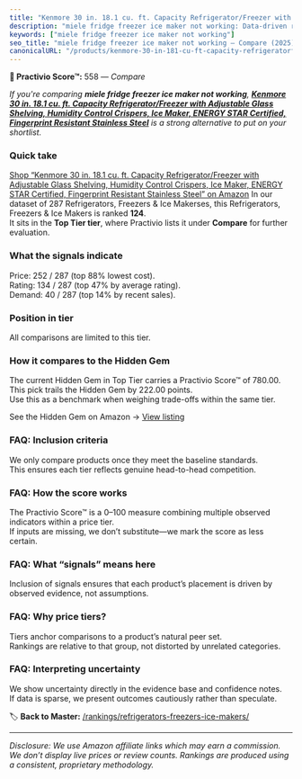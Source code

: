 ```yaml
---
title: "Kenmore 30 in. 18.1 cu. ft. Capacity Refrigerator/Freezer with Adjustable Glass Shelving, Humidity Control Crispers, Ice Maker, ENERGY STAR Certified, Fingerprint Resistant Stainless Steel"
description: "miele fridge freezer ice maker not working: Data-driven ranking using the Practivio Score™. Positioned by quality, value, demand, findability, momentum."
keywords: ["miele fridge freezer ice maker not working"]
seo_title: "miele fridge freezer ice maker not working — Compare (2025)"
canonicalURL: "/products/kenmore-30-in-181-cu-ft-capacity-refrigeratorfreezer-with-adjustable-glass-shelving-humidity-control-crispers-ice-maker-energy-star-certified-fingerprint-resistant-stainless-steel-B0CL168DLR/"
---
```


**🛒 Practivio Score™:** 558 — _Compare_


*If you're comparing **miele fridge freezer ice maker not working**, **[Kenmore 30 in. 18.1 cu. ft. Capacity Refrigerator/Freezer with Adjustable Glass Shelving, Humidity Control Crispers, Ice Maker, ENERGY STAR Certified, Fingerprint Resistant Stainless Steel](https://www.amazon.com/dp/B0CL168DLR?tag=practivio-20)** is a strong alternative to put on your shortlist.*
### Quick take
[Shop “Kenmore 30 in. 18.1 cu. ft. Capacity Refrigerator/Freezer with Adjustable Glass Shelving, Humidity Control Crispers, Ice Maker, ENERGY STAR Certified, Fingerprint Resistant Stainless Steel” on Amazon](https://www.amazon.com/dp/B0CL168DLR?tag=practivio-20)
In our dataset of 287 Refrigerators, Freezers & Ice Makerses, this Refrigerators, Freezers & Ice Makers is ranked **124**.  
It sits in the **Top Tier tier**, where Practivio lists it under **Compare** for further evaluation.

### What the signals indicate
Price: 252 / 287 (top 88% lowest cost).  
Rating: 134 / 287 (top 47% by average rating).  
Demand: 40 / 287 (top 14% by recent sales).

### Position in tier
All comparisons are limited to this tier.

### How it compares to the Hidden Gem
The current Hidden Gem in Top Tier carries a Practivio Score™ of 780.00.  
This pick trails the Hidden Gem by 222.00 points.  
Use this as a benchmark when weighing trade-offs within the same tier.  

See the Hidden Gem on Amazon → [View listing](https://www.amazon.com/dp/B07W48P1HK?tag=practivio-20)

### FAQ: Inclusion criteria
We only compare products once they meet the baseline standards.  
This ensures each tier reflects genuine head-to-head competition.

### FAQ: How the score works
The Practivio Score™ is a 0–100 measure combining multiple observed indicators within a price tier.  
If inputs are missing, we don’t substitute—we mark the score as less certain.

### FAQ: What “signals” means here
Inclusion of signals ensures that each product’s placement is driven by observed evidence, not assumptions.

### FAQ: Why price tiers?
Tiers anchor comparisons to a product’s natural peer set.  
Rankings are relative to that group, not distorted by unrelated categories.

### FAQ: Interpreting uncertainty
We show uncertainty directly in the evidence base and confidence notes.  
If data is sparse, we present outcomes cautiously rather than speculate.

<!-- Missing template for Compare/CompareWithinPriceClass -->


🏷️ **Back to Master:** [/rankings/refrigerators-freezers-ice-makers/](/rankings/refrigerators-freezers-ice-makers/)

---
_Disclosure: We use Amazon affiliate links which may earn a commission. We don’t display live prices or review counts. Rankings are produced using a consistent, proprietary methodology._
